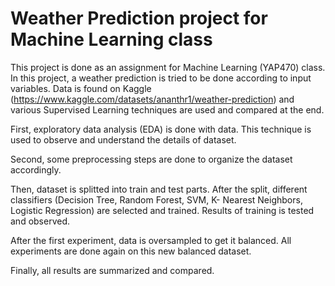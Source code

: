 # Weather Prediction project for Machine Learning class

This project is done as an assignment for Machine Learning (YAP470) class. In this project, a weather prediction is tried to be done according to input variables. Data is found on Kaggle (https://www.kaggle.com/datasets/ananthr1/weather-prediction) and various Supervised Learning techniques are used and compared at the end.

First, exploratory data analysis (EDA) is done with data. This technique is used to observe and understand the details of dataset.

Second, some preprocessing steps are done to organize the dataset accordingly.

Then, dataset is splitted into train and test parts. After the split, different classifiers (Decision Tree, Random Forest, SVM, K- Nearest Neighbors, Logistic Regression) are selected and trained. Results of training is tested and observed.

After the first experiment, data is oversampled to get it balanced. All experiments are done again on this new balanced dataset.

Finally, all results are summarized and compared.
